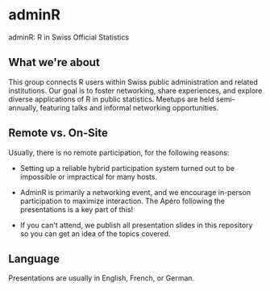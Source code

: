 # adminR
adminR: R in Swiss Official Statistics

## What we're about

This group connects R users within Swiss public administration and related institutions. Our goal is to foster networking, share experiences, and explore diverse applications of R in public statistics.
Meetups are held semi-annually, featuring talks and informal networking opportunities.


## Remote vs. On-Site

Usually, there is no remote participation, for the following reasons:

- Setting up a reliable hybrid participation system turned out to be impossible or impractical for many hosts.

- AdminR is primarily a networking event, and we encourage in-person participation to maximize interaction. The Apéro following the presentations is a key part of this!

- If you can't attend, we publish all presentation slides in this repository so you can get an idea of the topics covered.


## Language

Presentations are usually in English, French, or German.
